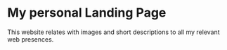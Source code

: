 # My personal Landing Page
This website relates with images and short descriptions to all my relevant web presences.

